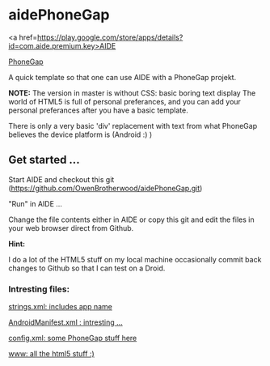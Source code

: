 <h1>aidePhoneGap</h1>

<a href=https://play.google.com/store/apps/details?id=com.aide.premium.key>AIDE</a>

<a href=http://phonegap.com>PhoneGap</a>

A quick template so that one can use AIDE with a PhoneGap projekt.

<b>NOTE:</b>
The version in master is without CSS: basic boring text display
The world of HTML5 is full of personal preferances, and you can add your personal preferances after you have a basic template.

There is only a very basic 'div' replacement with text from what PhoneGap believes the device platform is (Android :) )

<h2>Get started ...</h2>

Start AIDE and checkout this git (https://github.com/OwenBrotherwood/aidePhoneGap.git)

"Run" in AIDE ...

Change the file contents either in AIDE or copy this git and edit the files in your web browser direct from Github.

<b>Hint:</b>

I do a lot of the HTML5 stuff on my local machine occasionally commit back changes to Github so that I can test on a Droid.


<h3>Intresting files:</h3>

<a href=aidePhoneGap/res/values/strings.xml>strings.xml: includes app name</a>

<a href=aidePhoneGap/AndroidManifest.xml>AndroidManifest.xml : intresting ...</a>

<a href=aidePhoneGap/res/xml/config.xml>config.xml: some PhoneGap stuff here</a>

<a href=aidePhoneGap/assets/www>www: all the html5 stuff :)</a>
